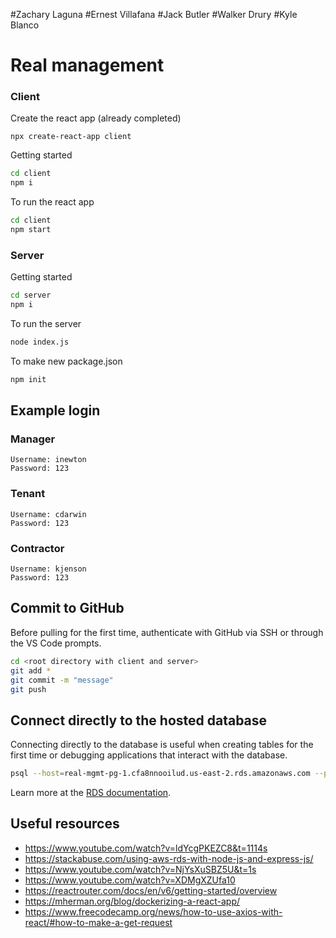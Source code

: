 #Zachary Laguna
#Ernest Villafana
#Jack Butler
#Walker Drury
#Kyle Blanco

# Real management

### Client
Create the react app (already completed)
```
npx create-react-app client
```

Getting started
```bash
cd client
npm i
```

To run the react app
```bash
cd client
npm start
```

### Server

Getting started
```bash
cd server
npm i
```

To run the server
```bash
node index.js
```

To make new package.json
```bash
npm init
```

## Example login
### Manager
```
Username: inewton
Password: 123
```

### Tenant
```
Username: cdarwin
Password: 123
```

### Contractor
```
Username: kjenson
Password: 123
```

## Commit to GitHub
Before pulling for the first time, authenticate with GitHub via SSH or through the VS Code prompts.
```bash
cd <root directory with client and server>
git add *
git commit -m "message"
git push
```

## Connect directly to the hosted database
Connecting directly to the database is useful when creating tables for the first time or debugging applications that interact with the database.
```bash
psql --host=real-mgmt-pg-1.cfa8nnooilud.us-east-2.rds.amazonaws.com --port=5432 --username=postgres --password --dbname=real-mgmt
```
Learn more at the [RDS documentation](https://docs.aws.amazon.com/AmazonRDS/latest/UserGuide/USER_ConnectToPostgreSQLInstance.html).

## Useful resources
- https://www.youtube.com/watch?v=ldYcgPKEZC8&t=1114s
- https://stackabuse.com/using-aws-rds-with-node-js-and-express-js/
- https://www.youtube.com/watch?v=NjYsXuSBZ5U&t=1s
- https://www.youtube.com/watch?v=XDMgXZUfa10
- https://reactrouter.com/docs/en/v6/getting-started/overview
- https://mherman.org/blog/dockerizing-a-react-app/
- https://www.freecodecamp.org/news/how-to-use-axios-with-react/#how-to-make-a-get-request
